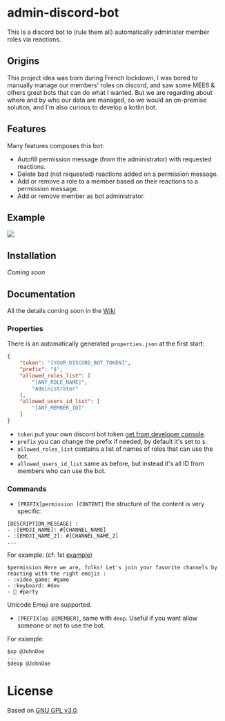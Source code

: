 # admin-discord-bot
This is a discord bot to (rule them all) automatically administer member roles via reactions.

## Origins
This project idea was born during French lockdown, I was bored to manually manage our members' roles on discord, and saw 
some MEE6 & others great bots that can do what I wanted. But we are regarding about where and by who our data are 
managed, so we would an on-premise solution, and I'm also curious to develop a kotlin bot.

## Features
Many features composes this bot:
* Autofill permission message (from the administrator) with requested reactions.
* Delete bad (not requested) reactions added on a permission message.
* Add or remove a role to a member based on their reactions to a permission message.
* Add or remove member as bot administrator.

## Example
![](https://i.imgur.com/1KuJEPq.gif)


## Installation
_Coming soon_

## Documentation
All the details coming soon in the [Wiki](https://github.com/GBenoitG/admin-discord-bot/wiki)
### Properties
There is an automatically generated `properties.json` at the first start: 
```json
{
    "token": "[YOUR_DISCORD_BOT_TOKEN]",
    "prefix": "$",
    "allowed_roles_list": [
        "[ANY_ROLE_NAME]",
        "Administrator"
    ],
    "allowed_users_id_list": [
        "[ANY_MEMBER_ID]"
    ]
}
```

* `token` put your own discord bot token [get from developer console](https://discord.com/developers/applications).
* `prefix` you can change the prefix if needed, by default it's set to `$`.
* `allowed_roles_list` contains a list of names of roles that can use the bot.
* `allowed_users_id_list` same as before, but instead it's all ID from members who can use the bot.

### Commands

* `[PREFIX]permission [CONTENT]` the structure of the content is very specific:
```
[DESCRIPTION_MESSAGE] : 
- :[EMOJI_NAME]: #[CHANNEL_NAME]
- :[EMOJI_NAME_2]: #[CHANNEL_NAME_2]
...
```
For example: (cf: 1st [example](#example))
```
$permission Here we are, folks! Let's join your favorite channels by reacting with the right emojis : 
- :video_game: #game
- :keyboard: #dev
- 🎉 #party
```
Unicode Emoji are supported.

* `[PREFIX]op @[MEMBER]`, same with `deop`.
Useful if you want allow someone or not to use the bot.

For example:
```
$op @JohnDoe
...
$deop @JohnDoe
```

# License
Based on [GNU GPL v3.0](LICENSE).
